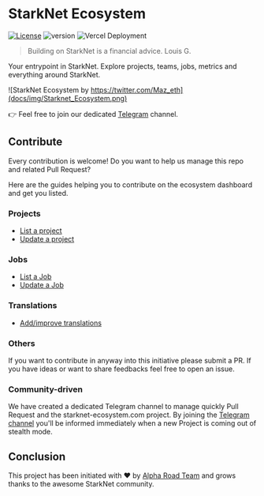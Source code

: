 # StarkNet Ecosystem
[![License](https://img.shields.io/badge/License-Apache_2.0-blue.svg)](https://opensource.org/licenses/Apache-2.0) ![version](https://img.shields.io/badge/version-1.0.0-blue) ![Vercel Deployment](https://img.shields.io/github/deployments/419Labs/starknet-ecosystem.com/production?label=vercel)

> Building on StarkNet is a financial advice.
> Louis G.

Your entrypoint in StarkNet. Explore projects, teams, jobs, metrics and everything around StarkNet.

![StarkNet Ecosystem by https://twitter.com/Maz_eth](docs/img/Starknet_Ecosystem.png)

👉 Feel free to join our dedicated [Telegram](https://t.me/starknet_ecosystem) channel.

## Contribute

Every contribution is welcome! Do you want to help us manage this repo and related Pull Request?

Here are the guides helping you to contribute on the ecosystem dashboard and get you listed.

### Projects

+ [List a project](docs/add-job.md)
+ [Update a project](docs/update-project.md)

### Jobs

+ [List a Job](docs/add-job.md)
+ [Update a Job](docs/update-job.md)

### Translations

+ [Add/improve translations](docs/translations.md)


### Others

If you want to contribute in anyway into this initiative please submit a PR. If you have ideas or want to share feedbacks feel free to open an issue.

### Community-driven

We have created a dedicated Telegram channel to manage quickly Pull Request and the starknet-ecosystem.com project.
By joining the [Telegram channel](https://t.me/starknet_ecosystem) you'll be informed immediately when a new Project is coming out of stealth mode.

## Conclusion

This project has been initiated with ❤️ by [Alpha Road Team](https://twitter.com/alpharoad_fi) and grows thanks to the awesome StarkNet community.
